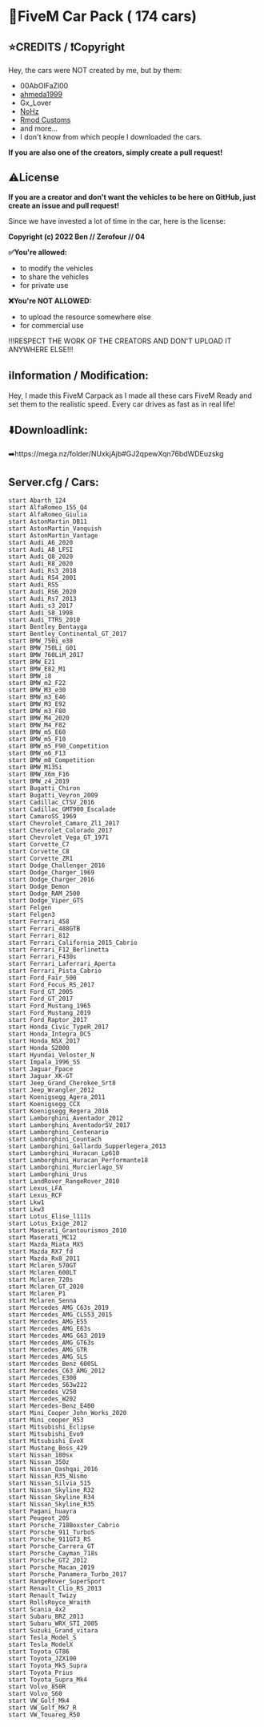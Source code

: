 # 🚗FiveM Car Pack ( 174 cars)

## ⭐CREDITS / ❗Copyright
Hey, the cars were NOT created by me, but by them:
- 00AbOlFaZl00 
- [ahmeda1999](https://de.gta5-mods.com/users/ahmeda1999)
- Gx_Lover
- [NoHz](https://www.gta5-mods.com/users/NoHz)
- [Rmod Customs](https://de.gta5-mods.com/users/Rmod%20Customs)
- and more...
- I don't know from which people I downloaded the cars.

**If you are also one of the creators, simply create a pull request!**

## ⚠️License
**If you are a creator and don't want the vehicles to be here on GitHub, just create an issue and pull request!**

Since we have invested a lot of time in the car, here is the license:

**Copyright (c) 2022 Ben // Zerofour // 04**

**✅You're allowed:**
- to modify the vehicles
- to share the vehicles
- for private use

**❌You're NOT ALLOWED:**
- to upload the resource somewhere else
- for commercial use

!!!RESPECT THE WORK OF THE CREATORS AND DON'T UPLOAD IT ANYWHERE ELSE!!!

## ℹ️Information / Modification:
Hey, I made this FiveM Carpack as I made all these cars FiveM Ready and set them to the realistic speed. Every car drives as fast as in real life!


## ⬇️Downloadlink:
➡️https://mega.nz/folder/NUxkjAjb#GJ2qpewXqn76bdWDEuzskg

## Server.cfg / Cars:
```
start Abarth_124
start AlfaRomeo_155_Q4
start AlfaRomeo_Giulia
start AstonMartin_DB11
start AstonMartin_Vanquish
start AstonMartin_Vantage
start Audi_A6_2020
start Audi_A8_LFSI
start Audi_Q8_2020
start Audi_R8_2020
start Audi_Rs3_2018
start Audi_RS4_2001
start Audi_RS5
start Audi_RS6_2020
start Audi_Rs7_2013
start Audi_s3_2017
start Audi_S8_1998
start Audi_TTRS_2010
start Bentley_Bentayga
start Bentley_Continental_GT_2017
start BMW_750i_e38
start BMW_750Li_G01
start BMW_760LiM_2017
start BMW_E21
start BMW_E82_M1
start BMW_i8
start BMW_m2_F22
start BMW_M3_e30
start BMW_m3_E46
start BMW_M3_E92
start BMW_m3_F80
start BMW_M4_2020
start BMW_M4_F82
start BMW_m5_E60
start BMW_m5_F10
start BMW_m5_F90_Competition
start BMW_m6_F13
start BMW_m8_Competition
start BMW_M135i
start BMW_X6m_F16
start BMW_z4_2019
start Bugatti_Chiron
start Bugatti_Veyron_2009
start Cadillac_CTSV_2016
start Cadillac_GMT900_Escalade
start CamaroSS_1969
start Chevrolet_Camaro_Zl1_2017
start Chevrolet_Colorado_2017
start Chevrolet_Vega_GT_1971
start Corvette_C7
start Corvette_C8
start Corvette_ZR1
start Dodge_Challenger_2016
start Dodge_Charger_1969
start Dodge_Charger_2016
start Dodge_Demon
start Dodge_RAM_2500
start Dodge_Viper_GTS
start Felgen
start Felgen3
start Ferrari_458
start Ferrari_488GTB
start Ferrari_812
start Ferrari_California_2015_Cabrio
start Ferrari_F12_Berlinetta
start Ferrari_F430s
start Ferrari_Laferrari_Aperta
start Ferrari_Pista_Cabrio
start Ford_Fair_500
start Ford_Focus_RS_2017
start Ford_GT_2005
start Ford_GT_2017
start Ford_Mustang_1965
start Ford_Mustang_2019
start Ford_Raptor_2017
start Honda_Civic_TypeR_2017
start Honda_Integra_DC5
start Honda_NSX_2017
start Honda_S2000
start Hyundai_Veloster_N
start Impala_1996_SS
start Jaguar_Fpace
start Jaguar_XK-GT
start Jeep_Grand_Cherokee_Srt8
start Jeep_Wrangler_2012
start Koenigsegg_Agera_2011
start Koenigsegg_CCX
start Koenigsegg_Regera_2016
start Lamborghini_Aventador_2012
start Lamborghini_AventadorSV_2017
start Lamborghini_Centenario
start Lamborghini_Countach
start Lamborghini_Gallardo_Supperlegera_2013
start Lamborghini_Huracan_Lp610
start Lamborghini_Huracan_Performante18
start Lamborghini_Murcierlago_SV
start Lamborghini_Urus
start LandRover_RangeRover_2010
start Lexus_LFA
start Lexus_RCF
start Lkw1
start Lkw3
start Lotus_Elise_l111s
start Lotus_Exige_2012
start Maserati_Grantourismos_2010
start Maserati_MC12
start Mazda_Miata_MX5
start Mazda_RX7_fd
start Mazda_Rx8_2011
start Mclaren_570GT
start Mclaren_600LT
start Mclaren_720s
start Mclaren_GT_2020
start Mclaren_P1
start Mclaren_Senna
start Mercedes_AMG_C63s_2019
start Mercedes_AMG_CLS53_2015
start Mercedes_AMG_E55
start Mercedes_AMG_E63s
start Mercedes_AMG_G63_2019
start Mercedes_AMG_GT63s
start Mercedes_AMG_GTR
start Mercedes_AMG_SLS
start Mercedes_Benz_600SL
start Mercedes_C63_AMG_2012
start Mercedes_E300
start Mercedes_S63w222
start Mercedes_V250
start Mercedes_W202
start Mercedes-Benz_E400
start Mini_Cooper_John_Works_2020
start Mini_cooper_R53
start Mitsubishi_Eclipse
start Mitsubishi_Evo9
start Mitsubishi_EvoX
start Mustang_Boss_429
start Nissan_180sx
start Nissan_350z
start Nissan_Qashqai_2016
start Nissan_R35_Nismo
start Nissan_Silvia_S15
start Nissan_Skyline_R32
start Nissan_Skyline_R34
start Nissan_Skyline_R35
start Pagani_huayra
start Peugeot_205
start Porsche_718Boxster_Cabrio
start Porsche_911_TurboS
start Porsche_911GT3_RS
start Porsche_Carrera_GT
start Porsche_Cayman_718s
start Porsche_GT2_2012
start Porsche_Macan_2019
start Porsche_Panamera_Turbo_2017
start RangeRover_SuperSport
start Renault_Clio_RS_2013
start Renault_Twizy
start RollsRoyce_Wraith
start Scania_4x2
start Subaru_BRZ_2013
start Subaru_WRX_STI_2005
start Suzuki_Grand_vitara
start Tesla_Model_S
start Tesla_ModelX
start Toyota_GT86
start Toyota_JZX100
start Toyota_Mk5_Supra
start Toyota_Prius
start Toyota_Supra_Mk4
start Volvo_850R
start Volvo_S60
start VW_Golf_Mk4
start VW_Golf_Mk7_R
start VW_Touareg_R50
```
